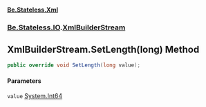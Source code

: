 #### [Be.Stateless.Xml](README.md 'README')
### [Be.Stateless.IO](Be.Stateless.IO.md 'Be.Stateless.IO').[XmlBuilderStream](XmlBuilderStream.md 'Be.Stateless.IO.XmlBuilderStream')

## XmlBuilderStream.SetLength(long) Method

```csharp
public override void SetLength(long value);
```
#### Parameters

<a name='Be.Stateless.IO.XmlBuilderStream.SetLength(long).value'></a>

`value` [System.Int64](https://docs.microsoft.com/en-us/dotnet/api/System.Int64 'System.Int64')